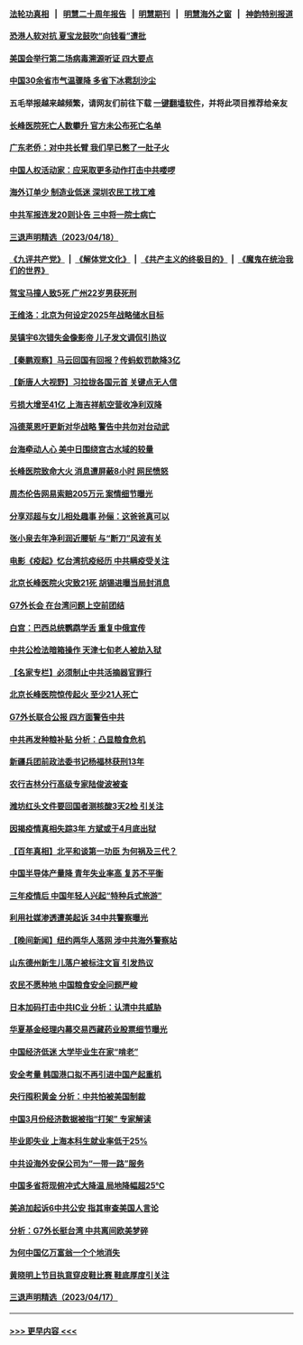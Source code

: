 #### [法轮功真相](https://github.com/gfw-breaker/truth/blob/master/README.md?t=0) &nbsp;&nbsp;|&nbsp;&nbsp; [明慧二十周年报告](https://github.com/gfw-breaker/mh-reports/blob/master/README.md?t=0) &nbsp;&nbsp;|&nbsp;&nbsp;[明慧期刊](https://github.com/gfw-breaker/mh-qikan) &nbsp;&nbsp;|&nbsp;&nbsp; [明慧海外之窗](https://github.com/gfw-breaker/mh-news/blob/master/README.md?t=0) &nbsp;&nbsp;|&nbsp;&nbsp; [神韵特别报道](https://github.com/gfw-breaker/mh-news/blob/master/shenyun.md?t=0)
#### [恐港人软对抗 夏宝龙鼓吹“向钱看”遭批](../pages/nsc413/n13975744.md?t=04191543) 
#### [美国会举行第二场病毒溯源听证 四大要点](../pages/nsc413/n13975982.md?t=04191543) 
#### [中国30余省市气温骤降 多省下冰雹刮沙尘](../pages/nsc413/n13976073.md?t=04191543) 
#### 五毛举报越来越频繁，请网友们前往下载 [一键翻墙软件](https://github.com/gfw-breaker/ssr-accounts)，并将此项目推荐给亲友
#### [长峰医院死亡人数攀升 官方未公布死亡名单](../pages/nsc413/n13976147.md?t=04191543) 
#### [广东老侨：对中共长臂 我们早已憋了一肚子火](../pages/nsc413/n13976153.md?t=04191543) 
#### [中国人权活动家：应采取更多动作打击中共喽啰](../pages/nsc413/n13976151.md?t=04191543) 
#### [海外订单少 制造业低迷 深圳农民工找工难](../pages/nsc413/n13976111.md?t=04191543) 
#### [中共军报连发20则讣告 三中将一院士病亡](../pages/nsc413/n13976209.md?t=04191543) 
#### [三退声明精选（2023/04/18）](../pages/nsc413/n13976108.md?t=04191543) 
#### [《九评共产党》](https://github.com/begood0513/9ping.md/blob/master/README.md) &nbsp;|&nbsp; [《解体党文化》](../../../../jtdwh.md/blob/master/README.md)  &nbsp;|&nbsp; [《共产主义的终极目的》](../../../../gczydzjmd.md/blob/master/README.md) &nbsp;|&nbsp; [《魔鬼在统治我们的世界》](../../../../mgztzwmdsj.md/blob/master/README.md) 
#### [驾宝马撞人致5死 广州22岁男获死刑](../pages/nsc413/n13976071.md?t=04191543) 
#### [王维洛：北京为何设定2025年战略储水目标](../pages/nsc413/n13973790.md?t=04191543) 
#### [吴镇宇6次错失金像影帝 儿子发文调侃引热议](../pages/nsc413/n13975985.md?t=04191543) 
#### [【秦鹏观察】马云回国有回报？传蚂蚁罚款降3亿](../pages/nsc413/n13976022.md?t=04191543) 
#### [【新唐人大视野】习拉拢各国元首 关键点无人信](../pages/nsc413/n13976014.md?t=04191543) 
#### [亏损大增至41亿 上海吉祥航空营收净利双降](../pages/nsc413/n13976017.md?t=04191543) 
#### [冯德莱恩吁更新对华战略 警告中共勿对台动武](../pages/nsc413/n13975868.md?t=04191543) 
#### [台海牵动人心 美中日围绕宫古水域的较量](../pages/nsc413/n13974785.md?t=04191543) 
#### [长峰医院致命大火 消息遭屏蔽8小时 网民愤怒](../pages/nsc413/n13975944.md?t=04191543) 
#### [周杰伦告网易索赔205万元 案情细节曝光](../pages/nsc413/n13975872.md?t=04191543) 
#### [分享邓超与女儿相处趣事 孙俪：这爸爸真可以](../pages/nsc413/n13975905.md?t=04191543) 
#### [张小泉去年净利润近腰斩 与“断刀”风波有关](../pages/nsc413/n13975950.md?t=04191543) 
#### [电影《疫起》忆台湾抗疫经历 中共瞒疫受关注](../pages/nsc413/n13975824.md?t=04191543) 
#### [北京长峰医院火灾致21死 胡锡进曝当局封消息](../pages/nsc413/n13975892.md?t=04191543) 
#### [G7外长会 在台湾问题上空前团结](../pages/nsc413/n13975874.md?t=04191543) 
#### [白宫：巴西总统鹦鹉学舌 重复中俄宣传](../pages/nsc413/n13975839.md?t=04191543) 
#### [中共公检法暗箱操作 天津七旬老人被劫入狱](../pages/nsc413/n13975097.md?t=04191543) 
#### [【名家专栏】必须制止中共活摘器官罪行](../pages/nsc413/n13975715.md?t=04191543) 
#### [北京长峰医院惊传起火 至少21人死亡](../pages/nsc413/n13975797.md?t=04191543) 
#### [G7外长联合公报 四方面警告中共](../pages/nsc413/n13975722.md?t=04191543) 
#### [中共再发种粮补贴 分析：凸显粮食危机](../pages/nsc413/n13975640.md?t=04191543) 
#### [新疆兵团前政法委书记杨福林获刑13年](../pages/nsc413/n13975591.md?t=04191543) 
#### [农行吉林分行高级专家陆俊波被查](../pages/nsc413/n13975602.md?t=04191543) 
#### [潍坊红头文件要回国者测核酸3天2检 引关注](../pages/nsc413/n13975635.md?t=04191543) 
#### [因揭疫情真相失踪3年 方斌或于4月底出狱](../pages/nsc413/n13975636.md?t=04191543) 
#### [【百年真相】北平和谈第一功臣 为何祸及三代？](../pages/nsc413/n13973040.md?t=04191543) 
#### [中国半导体产量降 青年失业率高 复苏不平衡](../pages/nsc413/n13975587.md?t=04191543) 
#### [三年疫情后 中国年轻人兴起“特种兵式旅游”](../pages/nsc413/n13975557.md?t=04191543) 
#### [利用社媒渗透遭美起诉 34中共警察曝光](../pages/nsc413/n13975240.md?t=04191543) 
#### [【晚间新闻】纽约两华人落网 涉中共海外警察站](../pages/nsc413/n13975566.md?t=04191543) 
#### [山东德州新生儿落户被标注文盲 引发热议](../pages/nsc413/n13975430.md?t=04191543) 
#### [农民不愿种地 中国粮食安全问题严峻](../pages/nsc413/n13975520.md?t=04191543) 
#### [日本加码打击中共IC业 分析：认清中共威胁](../pages/nsc413/n13975567.md?t=04191543) 
#### [华夏基金经理内幕交易西藏药业股票细节曝光](../pages/nsc413/n13975353.md?t=04191543) 
#### [中国经济低迷 大学毕业生在家“啃老”](../pages/nsc413/n13974820.md?t=04191543) 
#### [安全考量 韩国港口拟不再引进中国产起重机](../pages/nsc413/n13975505.md?t=04191543) 
#### [央行囤积黄金 分析：中共怕被美国制裁](../pages/nsc413/n13975484.md?t=04191543) 
#### [中国3月份经济数据被指“打架” 专家解读](../pages/nsc413/n13975423.md?t=04191543) 
#### [毕业即失业 上海本科生就业率低于25%](../pages/nsc413/n13975459.md?t=04191543) 
#### [中共设海外安保公司为“一带一路”服务](../pages/nsc413/n13975424.md?t=04191543) 
#### [中国多省将现俯冲式大降温 局地降幅超25℃](../pages/nsc413/n13975365.md?t=04191543) 
#### [美追加起诉6中共公安 指其审查美国人言论](../pages/nsc413/n13975195.md?t=04191543) 
#### [分析：G7外长挺台湾 中共离间欧美梦碎](../pages/nsc413/n13975177.md?t=04191543) 
#### [为何中国亿万富翁一个个地消失](../pages/nsc413/n13975276.md?t=04191543) 
#### [黄晓明上节目执意穿皮鞋比赛 鞋底厚度引关注](../pages/nsc413/n13975247.md?t=04191543) 
#### [三退声明精选（2023/04/17）](../pages/nsc413/n13975325.md?t=04191543) 

----
#### [ >>> 更早内容 <<< ](../indexes/nsc413-earlier.md)
